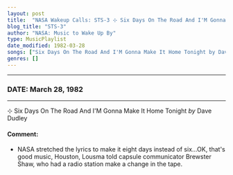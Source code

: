 ```yaml
---
layout: post
title:  "NASA Wakeup Calls: STS-3 ⊹ Six Days On The Road And I'M Gonna Make It Home Tonight by Dave Dudley ✦ March 28, 1982"
blog_title: "STS-3"
author: "NASA: Music to Wake Up By"
type: MusicPlaylist
date_modified: 1982-03-28
songs: ["Six Days On The Road And I'M Gonna Make It Home Tonight by Dave Dudley"]
genres: []
---
```


----
### DATE: March 28, 1982
----
⊹ Six Days On The Road And I'M Gonna Make It Home Tonight *by* Dave Dudley  

#### Comment:
* NASA stretched the lyrics to make it eight days instead of six...OK, that's good music, Houston, Lousma told capsule communicator Brewster Shaw, who had a radio station make a change in the tape.



<br/>
<center>
	<a target="_blank"
	   href="https://twitter.com/intent/tweet?hashtags=Space,NASA,Playlist,NASAWakeupCalls,SpaceProgram&text=🚀 {{ page.author}}, {{ page.title }}. {{ site.url }}{{ page.url }}&via=nasawakeupcalls"><i class="fab fa-twitter" title="Tweet this page" alt="Tweet this page" style="font-size: 1.3em;"></i></a>
	&nbsp; 	<i class="fas fa-user-astronaut" style="font-size: 1.5em;"></i> &nbsp;
    <a id="custom_amazon_link"
       type="amzn" search="#"
       category="popular music">
    <i class="fab fa-amazon" style="font-size: 1.3em;"></i></a>
</center>

<!-- Randomly resolve an individual entry from a song array -->
<script src="/assets/javascript/seedrandom.min.js"></script>
<script>
  var wake_me_up = ["Six Days On The Road And I'M Gonna Make It Home Tonight by Dave Dudley"];
  var prng = new Math.seedrandom();
  function randomSong() {
    song = wake_me_up[Math.floor(Math.random() * wake_me_up.length)];
    var amazon_link = document.getElementById("custom_amazon_link");
    amazon_link.setAttribute("search", song);
  }
  window.onload = randomSong();
</script>
